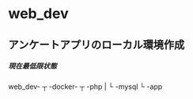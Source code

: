 # web_dev

## アンケートアプリのローカル環境作成

##### 現在最低限状態

web_dev- ┬ -docker- ┬ -php
         |          └ -mysql
         └ -app
